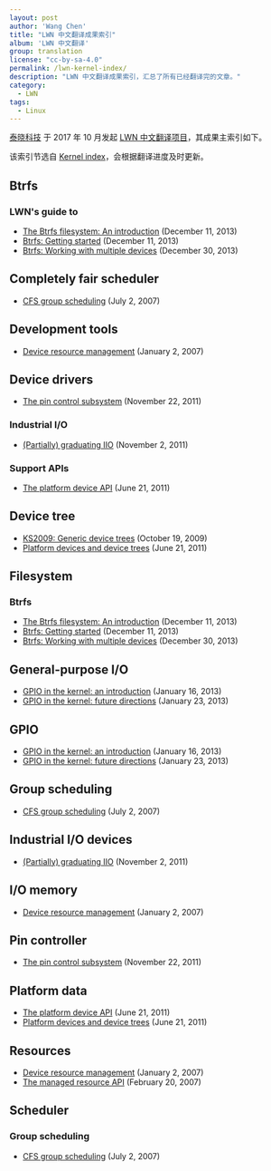```yaml
---
layout: post
author: 'Wang Chen'
title: "LWN 中文翻译成果索引"
album: 'LWN 中文翻译'
group: translation
license: "cc-by-sa-4.0"
permalink: /lwn-kernel-index/
description: "LWN 中文翻译成果索引，汇总了所有已经翻译完的文章。"
category:
  - LWN
tags:
  - Linux
---
```


[泰晓科技][1] 于 2017 年 10 月发起 [LWN 中文翻译项目][2]，其成果主索引如下。

该索引节选自 [Kernel index](https://lwn.net/Kernel/Index/)，会根据翻译进度及时更新。

## Btrfs

### LWN's guide to
- [The Btrfs filesystem: An introduction](/lwn-576276-the-btrfs-filesystem-an-introduction) (December 11, 2013)
- [Btrfs: Getting started](/lwn-577218-btrfs-getting-started/) (December 11, 2013)
- [Btrfs: Working with multiple devices](/lwn-577961-btrfs-working-with-multiple-devices) (December 30, 2013)


## Completely fair scheduler
- [CFS group scheduling](/lwn-240474-cfs-group-scheduling) (July 2, 2007)

## Development tools

- [Device resource management](/lwn-215996-device-resource-management) (January 2, 2007)

## Device drivers

- [The pin control subsystem](/lwn-468759-pincontrol-subsystem) (November 22, 2011)

### Industrial I/O

- [(Partially) graduating IIO](/lwn-465358-graduating-iio) (November 2, 2011)

### Support APIs

- [The platform device API](/lwn-448499-platform-device-api) (June 21, 2011)

## Device tree

- [KS2009: Generic device trees](/lwn-357487-generic-device-trees) (October 19, 2009)
- [Platform devices and device trees](/lwn-448502-platform-devices-and-device-trees) (June 21, 2011)

## Filesystem

### Btrfs
- [The Btrfs filesystem: An introduction](/lwn-576276-the-btrfs-filesystem-an-introduction) (December 11, 2013)
- [Btrfs: Getting started](/lwn-577218-btrfs-getting-started/) (December 11, 2013)
- [Btrfs: Working with multiple devices](/lwn-577961-btrfs-working-with-multiple-devices) (December 30, 2013)

## General-purpose I/O
- [GPIO in the kernel: an introduction](/lwn-532714-gpio-in-the-kernel) (January 16, 2013)
- [GPIO in the kernel: future directions](/lwn-533632-gpio-in-the-kernel-future-directions) (January 23, 2013)

## GPIO
- [GPIO in the kernel: an introduction](/lwn-532714-gpio-in-the-kernel) (January 16, 2013)
- [GPIO in the kernel: future directions](/lwn-533632-gpio-in-the-kernel-future-directions) (January 23, 2013)

## Group scheduling
- [CFS group scheduling](/lwn-240474-cfs-group-scheduling) (July 2, 2007)

## Industrial I/O devices

- [(Partially) graduating IIO](/lwn-465358-graduating-iio) (November 2, 2011)

## I/O memory
- [Device resource management](/lwn-215996-device-resource-management) (January 2, 2007)

## Pin controller
- [The pin control subsystem](/lwn-468759-pincontrol-subsystem) (November 22, 2011)

## Platform data
- [The platform device API](/lwn-448499-platform-device-api) (June 21, 2011)
- [Platform devices and device trees](/lwn-448502-platform-devices-and-device-trees) (June 21, 2011)

## Resources
- [Device resource management](/lwn-215996-device-resource-management) (January 2, 2007)
- [The managed resource API](/lwn-222860-the-managed-resource-api) (February 20, 2007)

## Scheduler

### Group scheduling
- [CFS group scheduling](/lwn-240474-cfs-group-scheduling) (July 2, 2007)


[1]: http://tinylab.org
[2]: http://tinylab.org/lwn
